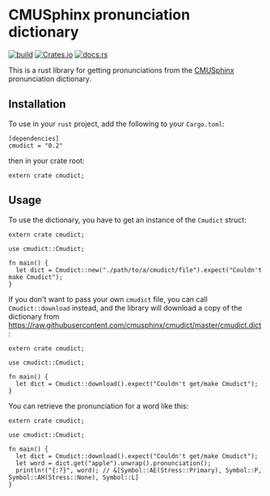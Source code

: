 # CMUSphinx pronunciation dictionary

[![build](https://gitlab.com/pwoolcoc/cmudict/badges/master/pipeline.svg)](https://gitlab.com/pwoolcoc/cmudict/commits/master) [![Crates.io](https://img.shields.io/crates/v/cmudict.svg)](https://crates.io/crates/cmudict) [![docs.rs](https://docs.rs/cmudict/badge.svg)](https://docs.rs/cmudict)

This is a rust library for getting pronunciations from the [CMUSphinx][1]
pronunciation dictionary.

## Installation

To use in your `rust` project, add the following to your `Cargo.toml`:

```toml,ignore
[dependencies]
cmudict = "0.2"
```

then in your crate root:

```rust,ignore
extern crate cmudict;
```

## Usage

To use the dictionary, you have to get an instance of the `Cmudict`
struct:

```rust,ignore
extern crate cmudict;

use cmudict::Cmudict;

fn main() {
  let dict = Cmudict::new("./path/to/a/cmudict/file").expect("Couldn't make Cmudict");
}
```

If you don't want to pass your own `cmudict` file, you can call
`Cmudict::download` instead, and the library will download a copy of the
dictionary from https://raw.githubusercontent.com/cmusphinx/cmudict/master/cmudict.dict :

```rust,ignore
extern crate cmudict;

use cmudict::Cmudict;

fn main() {
  let dict = Cmudict::download().expect("Couldn't get/make Cmudict");
}
```

You can retrieve the pronunciation for a word like this:

```rust,ignore
extern crate cmudict;

use cmudict::Cmudict;

fn main() {
  let dict = Cmudict::download().expect("Couldn't get/make Cmudict");
  let word = dict.get("apple").unwrap().pronunciation();
  println!("{:?}", word); // &[Symbol::AE(Stress::Primary), Symbol::P, Symbol::AH(Stress::None), Symbol::L]
}
```

[1]: https://github.com/cmusphinx/cmudict
